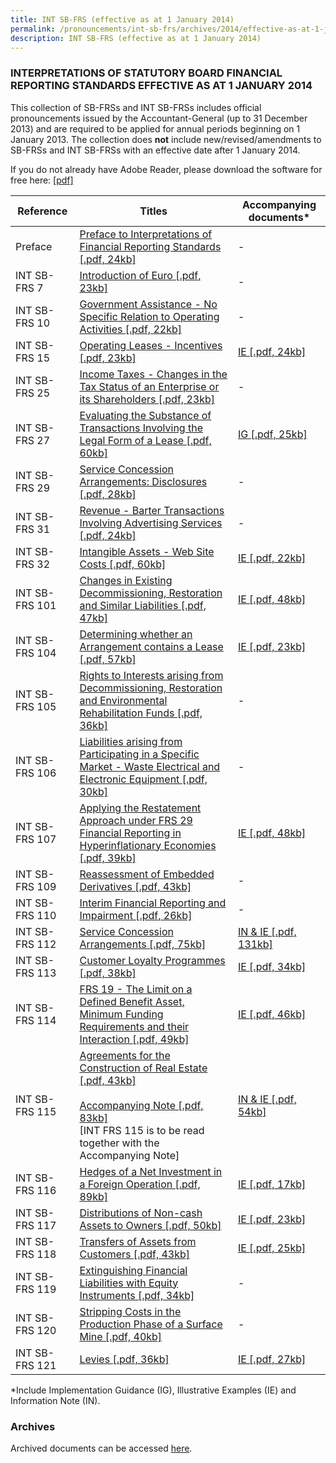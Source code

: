 ```yaml
---
title: INT SB-FRS (effective as at 1 January 2014)
permalink: /pronouncements/int-sb-frs/archives/2014/effective-as-at-1-january-2014/
description: INT SB-FRS (effective as at 1 January 2014)
---
```

### INTERPRETATIONS OF STATUTORY BOARD FINANCIAL REPORTING STANDARDS EFFECTIVE AS AT 1 JANUARY 2014

  

This collection of SB-FRSs and INT SB-FRSs includes official pronouncements issued by the Accountant-General (up to 31 December 2013) and are required to be applied for annual periods beginning on 1 January 2013. The collection does **not** include new/revised/amendments to SB-FRSs and INT SB-FRSs with an effective date after 1 January 2014.

If you do not already have Adobe Reader, please download the software for free here: [\[pdf\]](http://www.adobe.com/products/acrobat/readstep2.html) 

| Reference | Titles | Accompanying documents\* |
| --- | --- | --- |
| Preface | [Preface to Interpretations of Financial Reporting Standards [.pdf, 24kb]](/files/Docs/Default%20Source/Int%20Sb%20Frs/Effective%20As%20At%201%20January%202014/int_sb-frs_preface.pdf) | - |
| INT SB-FRS 7 | [Introduction of Euro [.pdf, 23kb]](/files/Docs/Default%20Source/Int%20Sb%20Frs/Effective%20As%20At%201%20January%202014/int_sb-frs_7_2014.pdf) | - |
| INT SB-FRS 10 | [Government Assistance - No Specific Relation to Operating Activities [.pdf, 22kb]](/files/Docs/Default%20Source/Int%20Sb%20Frs/Effective%20As%20At%201%20January%202014/int_sb-frs_10_2014.pdf) | - |
| INT SB-FRS 15 | [Operating Leases - Incentives [.pdf, 23kb]](/files/Docs/Default%20Source/Int%20Sb%20Frs/Effective%20As%20At%201%20January%202014/int_sb-frs_15_2014.pdf) | [IE [.pdf, 24kb]](/files/Docs/Default%20Source/Int%20Sb%20Frs/Effective%20As%20At%201%20January%202014/int_sb-frs_15_ie_2014.pdf) |
| INT SB-FRS 25 | [Income Taxes - Changes in the Tax Status of an Enterprise or its Shareholders [.pdf, 23kb]](/files/Docs/Default%20Source/Int%20Sb%20Frs/Effective%20As%20At%201%20January%202014/int_sb-frs_25_2014.pdf) | - |
| INT SB-FRS 27 | [Evaluating the Substance of Transactions Involving the Legal Form of a Lease [.pdf, 60kb]](/files/Docs/Default%20Source/Int%20Sb%20Frs/Effective%20As%20At%201%20January%202014/int_sb-frs_27_2014.pdf) | [IG [.pdf, 25kb]](/files/Docs/Default%20Source/Int%20Sb%20Frs/Effective%20As%20At%201%20January%202014/int_sb-frs_27_ig_2014.pdf) |
| INT SB-FRS 29 | [Service Concession Arrangements: Disclosures [.pdf, 28kb]](/files/Docs/Default%20Source/Int%20Sb%20Frs/Effective%20As%20At%201%20January%202014/int_sb-frs_29_2014.pdf) | - |
| INT SB-FRS 31 | [	Revenue - Barter Transactions Involving Advertising Services [.pdf, 24kb]](/files/Docs/Default%20Source/Int%20Sb%20Frs/Effective%20As%20At%201%20January%202014/int_sb-frs_31_2014.pdf) | - |
| INT SB-FRS 32 | [Intangible Assets - Web Site Costs [.pdf, 60kb]](/files/Docs/Default%20Source/Int%20Sb%20Frs/Effective%20As%20At%201%20January%202014/int_sb-frs_32_2014.pdf) | [IE [.pdf, 22kb]](/files/Docs/Default%20Source/Int%20Sb%20Frs/Effective%20As%20At%201%20January%202014/int_sb-frs_32_ie_2014.pdf) |
| INT SB-FRS 101 | [Changes in Existing Decommissioning, Restoration and Similar Liabilities [.pdf, 47kb]](/files/Docs/Default%20Source/Int%20Sb%20Frs/Effective%20As%20At%201%20January%202014/int_sb-frs_101_2014.pdf) | [IE [.pdf, 48kb]](/files/Docs/Default%20Source/Int%20Sb%20Frs/Effective%20As%20At%201%20January%202014/int_sb-frs_101_ie_2014.pdf) |
| INT SB-FRS 104 | [Determining whether an Arrangement contains a Lease [.pdf, 57kb]](/files/Docs/Default%20Source/Int%20Sb%20Frs/Effective%20As%20At%201%20January%202014/int_sb-frs_104_2014.pdf) | [IE [.pdf, 23kb]](/files/Docs/Default%20Source/Int%20Sb%20Frs/Effective%20As%20At%201%20January%202014/int_sb-frs_104_ie_2014.pdf) |
| INT SB-FRS 105 | [Rights to Interests arising from Decommissioning, Restoration and Environmental Rehabilitation Funds [.pdf, 36kb]](/files/Docs/Default%20Source/Int%20Sb%20Frs/Effective%20As%20At%201%20January%202014/int_sb-frs_105_2014.pdf) | - |
| INT SB-FRS 106 | [Liabilities arising from Participating in a Specific Market - Waste Electrical and Electronic Equipment [.pdf, 30kb]](/files/Docs/Default%20Source/Int%20Sb%20Frs/Effective%20As%20At%201%20January%202014/int_sb-frs_106_2014.pdf) | - |
| INT SB-FRS 107 | [Applying the Restatement Approach under FRS 29 Financial Reporting in Hyperinflationary Economies [.pdf, 39kb]](/files/Docs/Default%20Source/Int%20Sb%20Frs/Effective%20As%20At%201%20January%202014/int_sb-frs_107_2014.pdf) | [IE [.pdf, 48kb]](/files/Docs/Default%20Source/Int%20Sb%20Frs/Effective%20As%20At%201%20January%202014/int_sb-frs_107_ie_2014.pdf) |
| INT SB-FRS 109 | [Reassessment of Embedded Derivatives [.pdf, 43kb]](/files/Docs/Default%20Source/Int%20Sb%20Frs/Effective%20As%20At%201%20January%202014/int_sb-frs_109_2014.pdf) | - |
| INT SB-FRS 110 | [Interim Financial Reporting and Impairment [.pdf, 26kb]](/files/Docs/Default%20Source/Int%20Sb%20Frs/Effective%20As%20At%201%20January%202014/int_sb-frs_110_2014.pdf) | - |
| INT SB-FRS 112 | [Service Concession Arrangements [.pdf, 75kb]](/files/Docs/Default%20Source/Int%20Sb%20Frs/Effective%20As%20At%201%20January%202014/int_sb-frs_112_2014.pdf) | [IN & IE [.pdf, 131kb]](/files/Docs/Default%20Source/Int%20Sb%20Frs/Effective%20As%20At%201%20January%202014/int_sb-frs_112_inie_2014.pdf) |
| INT SB-FRS 113 | [Customer Loyalty Programmes [.pdf, 38kb]](/files/Docs/Default%20Source/Int%20Sb%20Frs/Effective%20As%20At%201%20January%202014/int_sb-frs_113_2014.pdf) | [IE [.pdf, 34kb]](/files/Docs/Default%20Source/Int%20Sb%20Frs/Effective%20As%20At%201%20January%202014/int_sb-frs_113_ie_2014.pdf) |
| INT SB-FRS 114 | [FRS 19 - The Limit on a Defined Benefit Asset, Minimum Funding Requirements and their Interaction [.pdf, 49kb]](/files/Docs/Default%20Source/Int%20Sb%20Frs/Effective%20As%20At%201%20January%202014/int_sb-frs_114_2014.pdf) | [IE [.pdf, 46kb]](/files/Docs/Default%20Source/Int%20Sb%20Frs/Effective%20As%20At%201%20January%202014/int_sb-frs_114_ie_2014.pdf) |
| INT SB-FRS 115 | [Agreements for the Construction of Real Estate [.pdf, 43kb]](/files/Docs/Default%20Source/Int%20Sb%20Frs/Effective%20As%20At%201%20January%202014/int_sb-frs_115_2014.pdf)<br><br>[Accompanying Note [.pdf, 83kb]](/files/Docs/Default%20Source/Int%20Sb%20Frs/Effective%20As%20At%201%20January%202014/int_sb-frs_115_an_2013.pdf)<br> \[INT FRS 115 is to be read together with the Accompanying Note\] | [IN & IE [.pdf, 54kb]](/files/Docs/Default%20Source/Int%20Sb%20Frs/Effective%20As%20At%201%20January%202014/int_sb-frs_115_in_ie_2014.pdf) |
| INT SB-FRS 116 | [Hedges of a Net Investment in a Foreign Operation [.pdf, 89kb]](/files/Docs/Default%20Source/Int%20Sb%20Frs/Effective%20As%20At%201%20January%202014/int_sb-frs_116_2014.pdf) | [IE [.pdf, 17kb]](/files/Docs/Default%20Source/Int%20Sb%20Frs/Effective%20As%20At%201%20January%202014/int_sb-frs_116_ie_2014.pdf) |
| INT SB-FRS 117 | [Distributions of Non-cash Assets to Owners [.pdf, 50kb]](/files/Docs/Default%20Source/Int%20Sb%20Frs/Effective%20As%20At%201%20January%202014/int_sb-frs_117_2014.pdf) | [IE [.pdf, 23kb]](/files/Docs/Default%20Source/Int%20Sb%20Frs/Effective%20As%20At%201%20January%202014/int_sb-frs_117_ie_2014.pdf) |
| INT SB-FRS 118 | [Transfers of Assets from Customers [.pdf, 43kb]](/files/Docs/Default%20Source/Int%20Sb%20Frs/Effective%20As%20At%201%20January%202014/int_sb-frs_118_2014.pdf) | [IE [.pdf, 25kb]](/files/Docs/Default%20Source/Int%20Sb%20Frs/Effective%20As%20At%201%20January%202014/int_sb-frs_118_ie_2014.pdf) |
| INT SB-FRS 119 | [Extinguishing Financial Liabilities with Equity Instruments [.pdf, 34kb]](/files/Docs/Default%20Source/Int%20Sb%20Frs/Effective%20As%20At%201%20January%202014/int_sb-frs_119_2014.pdf) | - |
| INT SB-FRS 120 | [Stripping Costs in the Production Phase of a Surface Mine [.pdf, 40kb]](/files/Docs/Default%20Source/Int%20Sb%20Frs/Effective%20As%20At%201%20January%202014/int_sb-frs_120_2014.pdf) | - |
| INT SB-FRS 121 | [Levies [.pdf, 36kb]](/files/Docs/Default%20Source/Int%20Sb%20Frs/Effective%20As%20At%201%20January%202014/int_sb-frs_121_2014.pdf) | [IE [.pdf, 27kb]](/files/Docs/Default%20Source/Int%20Sb%20Frs/Effective%20As%20At%201%20January%202014/int_sb-frs_121_ie_2014.pdf) |

  
\*Include Implementation Guidance (IG), Illustrative Examples (IE) and Information Note (IN).

  

### Archives 

Archived documents can be accessed [here](/pronouncements/interpretations-of-sb-frs/archives/).